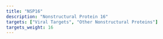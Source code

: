 ```yaml
---
title: "NSP16"
description: "Nonstructural Protein 16"
targets: ["Viral Targets", "Other Nonstructural Proteins"]
targets_weight: 16
---
```

